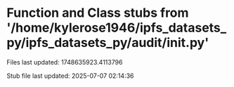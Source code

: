 # Function and Class stubs from '/home/kylerose1946/ipfs_datasets_py/ipfs_datasets_py/audit/__init__.py'

Files last updated: 1748635923.4113796

Stub file last updated: 2025-07-07 02:14:36
